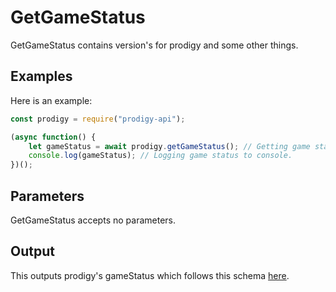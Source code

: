 # GetGameStatus

GetGameStatus contains version's for prodigy and some other things.

## Examples

Here is an example:
```js
const prodigy = require("prodigy-api");

(async function() {
    let gameStatus = await prodigy.getGameStatus(); // Getting game status.
    console.log(gameStatus); // Logging game status to console.
})();
```

## Parameters

GetGameStatus accepts no parameters.

## Output

This outputs prodigy's gameStatus which follows this schema [here](https://pastebin.com/Qtwi1tQj).
